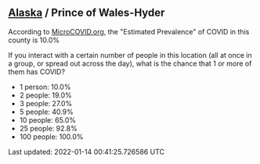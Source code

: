 
## [Alaska](/united-states/alaska) / Prince of Wales-Hyder

According to [MicroCOVID.org](http://microcovid.org),
the "Estimated Prevalence" of COVID in this county is 10.0%

If you interact with a certain number of people in this location
(all at once in a group, or spread out across the day), what is the chance that
1 or more of them has COVID?

- 1 person: 10.0%
- 2 people: 19.0%
- 3 people: 27.0%
- 5 people: 40.9%
- 10 people: 65.0%
- 25 people: 92.8%
- 100 people: 100.0%

Last updated: 2022-01-14 00:41:25.726586 UTC
